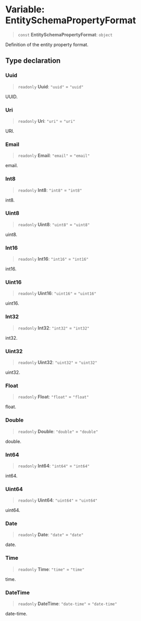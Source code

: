 # Variable: EntitySchemaPropertyFormat

> `const` **EntitySchemaPropertyFormat**: `object`

Definition of the entity property format.

## Type declaration

### Uuid

> `readonly` **Uuid**: `"uuid"` = `"uuid"`

UUID.

### Uri

> `readonly` **Uri**: `"uri"` = `"uri"`

URI.

### Email

> `readonly` **Email**: `"email"` = `"email"`

email.

### Int8

> `readonly` **Int8**: `"int8"` = `"int8"`

int8.

### Uint8

> `readonly` **Uint8**: `"uint8"` = `"uint8"`

uint8.

### Int16

> `readonly` **Int16**: `"int16"` = `"int16"`

int16.

### Uint16

> `readonly` **Uint16**: `"uint16"` = `"uint16"`

uint16.

### Int32

> `readonly` **Int32**: `"int32"` = `"int32"`

int32.

### Uint32

> `readonly` **Uint32**: `"uint32"` = `"uint32"`

uint32.

### Float

> `readonly` **Float**: `"float"` = `"float"`

float.

### Double

> `readonly` **Double**: `"double"` = `"double"`

double.

### Int64

> `readonly` **Int64**: `"int64"` = `"int64"`

int64.

### Uint64

> `readonly` **Uint64**: `"uint64"` = `"uint64"`

uint64.

### Date

> `readonly` **Date**: `"date"` = `"date"`

date.

### Time

> `readonly` **Time**: `"time"` = `"time"`

time.

### DateTime

> `readonly` **DateTime**: `"date-time"` = `"date-time"`

date-time.
